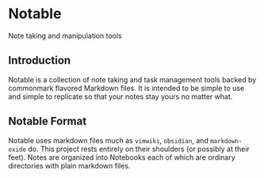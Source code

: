 # Notable
Note taking and manipulation tools

## Introduction

Notable is a collection of note taking and task management tools backed by commonmark flavored
Markdown files. It is intended to be simple to use and simple to replicate so that your notes stay
yours no matter what.

## Notable Format

Notable uses markdown files much as `vimwiki`, `obsidian`, and `markdown-oxide` do. This project
rests entirely on their shoulders (or possibly at their feet). Notes are organized into Notebooks
each of which are ordinary directories with plain markdown files. 

